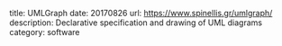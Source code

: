 title: UMLGraph
date: 20170826
url: https://www.spinellis.gr/umlgraph/
description: Declarative specification and drawing of UML diagrams
category: software
